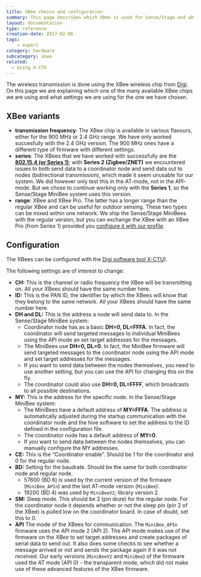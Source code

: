 ```yaml
---
title: XBee choice and configuration
summary: This page describes which XBee is used for Sense/Stage and which settings we are using in its configuration.
layout: documentation
type: reference
creation-date: 2017-02-06
tags: 
    - expert
category: hardware
subcategory: xbee
related:
  - Using X-CTU
---
```


The wireless transmission is done using the XBee wireless chip from [Digi](https://www.digi.com/). On this page we are explaining which one of the many available XBee chips we are using and what settings we are using for the one we have chosen.

## XBee variants

  * **transmission frequency**: The XBee chip is available in various flavours, either for the 900 MHz or 2.4 GHz range. We have only worked succesfully with the 2.4 GHz version. The 900 MHz ones have a different type of firmware with different settings.
  * **series**: The XBees that we have worked with successfully are the [**802.15.4 (or Series 1)**](https://www.digi.com/products/xbee-rf-solutions/2-4-ghz-modules/xbee-802-15-4); with **Series 2 (Zigbee/ZNET)** we encountered issues to both send data to a coordinator node and send data out to nodes (bidirectional transmission), which made it seem unusable for our system. We did however only test this in the AT-mode, not in the API-mode. But we chose to continue working only with the **Series 1**, so the Sense/Stage MiniBee system uses this version.
  * **range**: XBee and XBee Pro. The latter has a longer range than the regular XBee and can be useful for outdoor sensing. These two types can be mixed within one network. We ship the Sense/Stage MiniBees with the regular version, but you can exchange the XBee with an XBee Pro (from Series 1) provided you [configure it with our profile](using-x-ctu-to-configure-an-xbee).
  

## Configuration

The XBees can be configured with the [Digi software tool X-CTU](using-x-ctu-to-configure-an-xbee)).
  
The following settings are of interest to change:

  * **CH:** This is the channel or radio frequency the XBee will be transmitting on. All your XBees should have the same number here.
  * **ID:** This is the PAN ID, the identifier by which the XBees will know that they belong to the same network. All your XBees should have the same number here.
  * **DH and DL:** This is the address a node will send data to. In the Sense/Stage MiniBee system:
    - Coordinator node has as a basic **DH=0, DL=FFFA**. In fact, the coordinator will send targeted messages to individual MiniBees using the API mode an set target addresses for the messages.
    - The MiniBees use **DH=0, DL=0**. In fact, the MiniBee firmware will send targeted messages to the coordinator node using the API mode and set target addresses for the messages.
    - If you want to send data between the nodes themselves, you need to use another setting, but you can use the API for changing this on the fly.
    - The coordinator could also use **DH=0, DL=FFFF**, which broadcasts to all possible destinations.
  * **MY:** This is the address for the specific node. In the Sense/Stage MiniBee system:
    - The MiniBees have a default address of **MY=FFFA**. The address is automatically adjusted during the startup communication with the coordinator node and the hive software to set the address to the ID defined in the configuration file.
    - The coordinator node has a default address of **MY=0**.
    - If you want to send data between the nodes themselves, you can manually configure the MY addresses.
  * **CE:** This is the &#8220;Coordinator enable&#8221;. Should be 1 for the coordinator and 0 for the regular node.
  * **BD:** Setting for the baudrate. Should be the same for both coordinator node and regular node.
    - 57600 (BD 6) is used by the current version of the firmware (`MiniBee_APIn`) and the last AT-mode version (`MiniBee`).
    - 19200 (BD 4) was used by `MiniBeeV2`; library version 2.
  * **SM:** Sleep mode. This should be 2 (pin doze) for the regular node. For the coordinator node it depends whether or not the sleep pin (pin 2 of the XBee) is pulled low on the coordinator board. In case of doubt, set this to 0.
  * **API** The mode of the XBees for communication. The `MiniBee_APIn` firmware uses the API mode 2 (API 2). The API mode makes use of the firmware on the *XBee* to set target addresses and create packages of serial data to send out. It also does some checks to see whether a message arrived or not and sends the package again if it was not received. Our early versions (`MiniBeeV2` and `MiniBee`) of the firmware used the AT mode (API 0) - the transparent mode, which did not make use of these advanced features of the XBee firmware.

